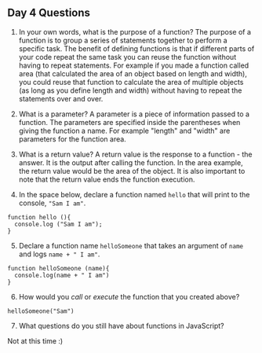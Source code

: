 ## Day 4 Questions

1. In your own words, what is the purpose of a function?
The purpose of a function is to group a series of statements together to perform a specific task. The benefit of defining functions is that if different parts of your code repeat the same task you can reuse the function without having to repeat statements. For example if you made a function called area (that calculated the area of an object based on length and width), you could reuse that function to calculate the area of multiple objects (as long as you define length and width) without having to repeat the statements over and over.

2. What is a parameter?
A parameter is a piece of information passed to a function. The parameters are specified inside the parentheses when giving the function a name. For example "length" and "width" are parameters for the function area.

3. What is a return value?
A return value is the response to a function - the answer. It is the output after calling the function. In the area example, the return value would be the area of the object. It is also important to note that the return value ends the function execution.

4. In the space below, declare a function named `hello` that will print to the console, `"Sam I am"`.

```
function hello (){
  console.log ("Sam I am");
}
```

5. Declare a function name `helloSomeone` that takes an argument of `name` and logs `name + " I am"`.

```
function helloSomeone (name){
  console.log(name + " I am")
}
```

6. How would you _call_ or _execute_ the function that you created above?

```
helloSomeone("Sam")
```

7. What questions do you still have about functions in JavaScript?

Not at this time :)
